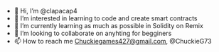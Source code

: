 - 👋 Hi, I’m @clapacap4
- 👀 I’m interested in learning to code and create smart contracts
- 🌱 I’m currently learning as much as possible in Solidity on Remix
- 💞️ I’m looking to collaborate on anyhting for begginers 
- 📫 How to reach me Chuckiegames427@gmail.com, @ChuckieG73

<!---
clapacap4/clapacap4 is a ✨ special ✨ repository because its `README.md` (this file) appears on your GitHub profile.
You can click the Preview link to take a look at your changes.
--->
